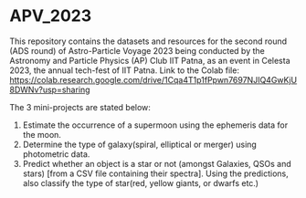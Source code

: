 # APV_2023
This repository contains the datasets and resources for the second round (ADS round) of Astro-Particle Voyage 2023 being conducted by the Astronomy and Particle Physics (AP) Club IIT Patna, as an event in Celesta 2023, the annual tech-fest of IIT Patna.
Link to the Colab file: https://colab.research.google.com/drive/1Cqa4T1p1fPpwn7697NJIQ4GwKjU8DWNv?usp=sharing

The 3 mini-projects are stated below:
1. Estimate the occurrence of a supermoon using the ephemeris data for the moon.
2. Determine the type of galaxy(spiral, elliptical or merger) using photometric data.
3. Predict whether an object is a star or not (amongst Galaxies, QSOs and stars) [from a CSV file containing their spectra]. Using the predictions, also classify the type of star(red, yellow giants, or dwarfs etc.)
